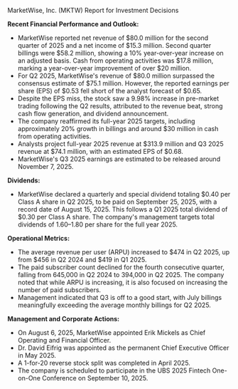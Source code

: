 MarketWise, Inc. (MKTW) Report for Investment Decisions

**Recent Financial Performance and Outlook:**
*   MarketWise reported net revenue of $80.0 million for the second quarter of 2025 and a net income of $15.3 million. Second quarter billings were $58.2 million, showing a 10% year-over-year increase on an adjusted basis. Cash from operating activities was $17.8 million, marking a year-over-year improvement of over $20 million.
*   For Q2 2025, MarketWise's revenue of $80.0 million surpassed the consensus estimate of $75.1 million. However, the reported earnings per share (EPS) of $0.53 fell short of the analyst forecast of $0.65.
*   Despite the EPS miss, the stock saw a 9.98% increase in pre-market trading following the Q2 results, attributed to the revenue beat, strong cash flow generation, and dividend announcement.
*   The company reaffirmed its full-year 2025 targets, including approximately 20% growth in billings and around $30 million in cash from operating activities.
*   Analysts project full-year 2025 revenue at $313.9 million and Q3 2025 revenue at $74.1 million, with an estimated EPS of $0.68.
*   MarketWise's Q3 2025 earnings are estimated to be released around November 7, 2025.

**Dividends:**
*   MarketWise declared a quarterly and special dividend totaling $0.40 per Class A share in Q2 2025, to be paid on September 25, 2025, with a record date of August 15, 2025. This follows a Q1 2025 total dividend of $0.30 per Class A share. The company's management targets total dividends of $1.60–$1.80 per share for the full year 2025.

**Operational Metrics:**
*   The average revenue per user (ARPU) increased to $474 in Q2 2025, up from $456 in Q2 2024 and $419 in Q1 2025.
*   The paid subscriber count declined for the fourth consecutive quarter, falling from 645,000 in Q2 2024 to 394,000 in Q2 2025. The company noted that while ARPU is increasing, it is also focused on increasing the number of paid subscribers.
*   Management indicated that Q3 is off to a good start, with July billings meaningfully exceeding the average monthly billings for Q2 2025.

**Management and Corporate Actions:**
*   On August 6, 2025, MarketWise appointed Erik Mickels as Chief Operating and Financial Officer.
*   Dr. David Eifrig was appointed as the permanent Chief Executive Officer in May 2025.
*   A 1-for-20 reverse stock split was completed in April 2025.
*   The company is scheduled to participate in the UBS 2025 Fintech One-on-One Conference on September 10, 2025.